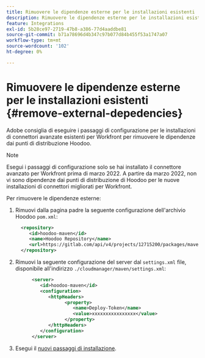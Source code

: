 ```yaml
---
title: Rimuovere le dipendenze esterne per le installazioni esistenti
description: Rimuovere le dipendenze esterne per le installazioni esistenti
feature: Integrations
exl-id: 5b28ce97-2719-47b8-a386-77d4aaddbe81
source-git-commit: b71a78696d4b347c97b077d84b455f53a1747a07
workflow-type: tm+mt
source-wordcount: '102'
ht-degree: 0%

---
```


# Rimuovere le dipendenze esterne per le installazioni esistenti {#remove-external-depedencies}

Adobe consiglia di eseguire i passaggi di configurazione per le installazioni di connettori avanzate esistenti per Workfront per rimuovere le dipendenze dai punti di distribuzione Hoodoo.

>[!NOTE]
>
>Esegui i passaggi di configurazione solo se hai installato il connettore avanzato per Workfront prima di marzo 2022. A partire da marzo 2022, non vi sono dipendenze dai punti di distribuzione di Hoodoo per le nuove installazioni di connettori migliorati per Workfront.

Per rimuovere le dipendenze esterne:

1. Rimuovi dalla pagina padre la seguente configurazione dell&#39;archivio Hoodoo `pom.xml`:

   ```XML
     <repository>
        <id>hoodoo-maven</id>
        <name>Hoodoo Repository</name>
        <url>https://gitlab.com/api/v4/projects/12715200/packages/maven</url>
     </repository>
   ```

1. Rimuovi la seguente configurazione del server dal `settings.xml` file, disponibile all&#39;indirizzo `./cloudmanager/maven/settings.xml`:

   ```XML
         <server>
            <id>hoodoo-maven</id>
            <configuration>
               <httpHeaders>
                     <property>
                        <name>Deploy-Token</name>
                        <value>xxxxxxxxxxxxxxxx</value>
                     </property>
               </httpHeaders>
            </configuration>
         </server>
   ```

1. Esegui il [nuovi passaggi di installazione](workfront-connector-install.md).
